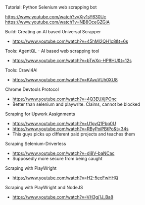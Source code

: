 Tutorial: Python Selenium web scrapping bot

https://www.youtube.com/watch?v=Xjv1sY630Uc
https://www.youtube.com/watch?v=NB8OceGZGjA

Build: Creating an AI based Universal Scrapper

- https://www.youtube.com/watch?v=45hMI2QH1c8&t=6s

Tools: AgentQL - AI based web scrapping tool

- https://www.youtube.com/watch?v=bTwXq-HP8HU&t=12s

Tools: Crawl4AI

- https://www.youtube.com/watch?v=KAvuVUh0XU8


Chrome Devtools Protocol
- https://www.youtube.com/watch?v=4Q3EUXjPOnc
- Better than selenium and playwrite. Claims, cannot be blocked

Scraping for Upwork Assignments
- https://www.youtube.com/watch?v=U1gvQ1Pbp0U
- https://www.youtube.com/watch?v=RByPoiPBtPo&t=34s
- This guys picks up different paid projects and teaches them

Scraping Selenium-Driverless
- https://www.youtube.com/watch?v=di8V-baNCac
- Supposedly more secure from being caught

Scraping with PlayWright
- https://www.youtube.com/watch?v=H2-5ecFwHHQ

Scraping with PlayWright and NodeJS
- https://www.youtube.com/watch?v=VH3gj1J_Ba8